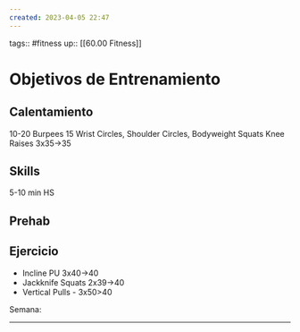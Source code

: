 ```yaml
---
created: 2023-04-05 22:47
---
```

tags:: #fitness
up:: [[60.00 Fitness]]
# Objetivos de Entrenamiento

## Calentamiento
10-20 Burpees
15 Wrist Circles, Shoulder Circles, Bodyweight Squats
Knee Raises 3x35->35

## Skills
5-10 min HS
 
## Prehab

## Ejercicio
- Incline PU 3x40->40
- Jackknife Squats 2x39->40
- Vertical Pulls - 3x50>40

Semana: 
___
